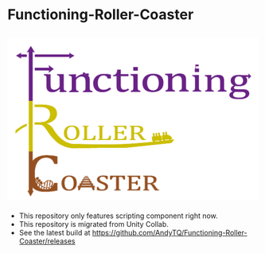 # Functioning-Roller-Coaster
![alt text](https://github.com/AndyTQ/Functioning-Roller-Coaster/blob/master/docs/Logo.png?raw=true)
-----------------------------------------------------------------------------------
- This repository only features scripting component right now. 
- This repository is migrated from Unity Collab. 
- See the latest build at https://github.com/AndyTQ/Functioning-Roller-Coaster/releases
